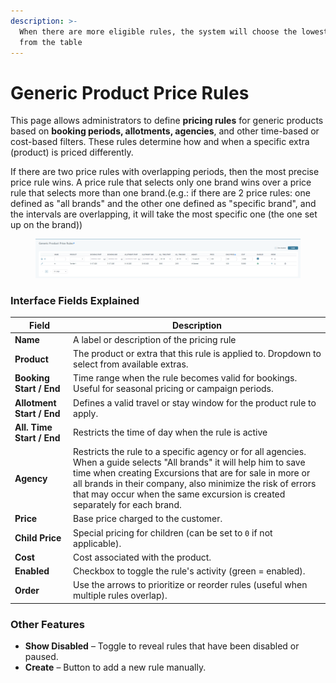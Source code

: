 ```yaml
---
description: >-
  When there are more eligible rules, the system will choose the lowest rule
  from the table
---
```


# Generic Product Price Rules

This page allows administrators to define **pricing rules** for generic products based on **booking periods, allotments, agencies**, and other time-based or cost-based filters. These rules determine how and when a specific extra (product) is priced differently.

If there are two price rules with overlapping periods, then the most precise price rule wins. A price rule that selects only one brand wins over a price rule that selects more than one brand.(e.g.: if there are 2 price rules: one defined as "all brands" and the other one defined as "specific brand", and the intervals are overlapping, it will take the most specific one (the one set up on the brand))

<figure><img src=".gitbook/assets/image (278).png" alt=""><figcaption></figcaption></figure>

### Interface Fields Explained

| Field                     | Description                                                                                                                                                                                                                                                                                                                    |
| ------------------------- | ------------------------------------------------------------------------------------------------------------------------------------------------------------------------------------------------------------------------------------------------------------------------------------------------------------------------------ |
| **Name**                  | A label or description of the pricing rule                                                                                                                                                                                                                                                                                     |
| **Product**               | The product or extra that this rule is applied to. Dropdown to select from available extras.                                                                                                                                                                                                                                   |
| **Booking Start / End**   | Time range when the rule becomes valid for bookings. Useful for seasonal pricing or campaign periods.                                                                                                                                                                                                                          |
| **Allotment Start / End** | Defines a valid travel or stay window for the product rule to apply.                                                                                                                                                                                                                                                           |
| **All. Time Start / End** | Restricts the time of day when the rule is active                                                                                                                                                                                                                                                                              |
| **Agency**                | Restricts the rule to a specific agency or for all agencies. When a guide selects "All brands" it will help him to save time when creating Excursions that are for sale in more or all brands in their company, also minimize  the risk of errors that may occur when the same excursion is created separately for each brand. |
| **Price**                 | Base price charged to the customer.                                                                                                                                                                                                                                                                                            |
| **Child Price**           | Special pricing for children (can be set to `0` if not applicable).                                                                                                                                                                                                                                                            |
| **Cost**                  | Cost associated with the product.                                                                                                                                                                                                                                                                                              |
| **Enabled**               | Checkbox to toggle the rule's activity (green = enabled).                                                                                                                                                                                                                                                                      |
| **Order**                 | Use the arrows to prioritize or reorder rules (useful when multiple rules overlap).                                                                                                                                                                                                                                            |

### Other Features

* **Show Disabled** – Toggle to reveal rules that have been disabled or paused.
* **Create** – Button to add a new rule manually.
